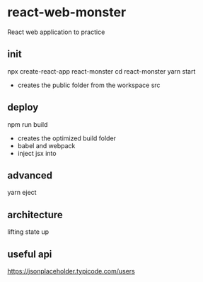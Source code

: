 # react-web-monster
React web application to practice

## init
npx create-react-app react-monster
cd react-monster
yarn start
- creates the public folder from the workspace src

## deploy
npm run build
- creates the optimized build folder
- babel and webpack
- inject jsx <app> into <div id=root>

## advanced
yarn eject

## architecture
lifting state up

## useful api
https://jsonplaceholder.typicode.com/users